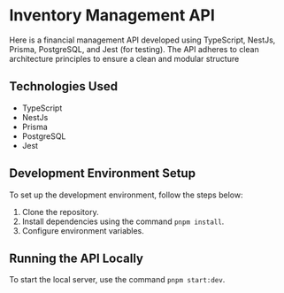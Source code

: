 # Inventory Management API

Here is a financial management API developed using TypeScript, NestJs, Prisma, PostgreSQL, and Jest (for testing). The API adheres to clean architecture principles to ensure a clean and modular structure

## Technologies Used

- TypeScript
- NestJs
- Prisma
- PostgreSQL
- Jest

## Development Environment Setup

To set up the development environment, follow the steps below:

1. Clone the repository.
2. Install dependencies using the command `pnpm install`.
3. Configure environment variables.

## Running the API Locally

To start the local server, use the command `pnpm start:dev`.
